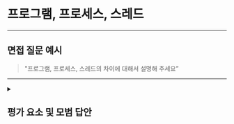 
# 프로그램, 프로세스, 스레드

---

## 면접 질문 예시

> "프로그램, 프로세스, 스레드의 차이에 대해서 설명해 주세요”

---

<details>
  <summary><h2> 평가 요소 및 모범 답안</h2></summary>

  ### 1. 프로그램, 프로세스, 스레드 정의 및 개념 이해
  - 포함내용
    * 프로그램 : 보조기억장치(SSD, HDD 등)에 존재하는 아직 실행되지 않은(메모리에 로드되지 않은) 정적인 실행 파일(코드)
    * 프로세스 : 프로그램이 메모리에 로드되어 OS 자원이 할당되어 실행 중인 상태
    * 스레드 : 프로세스 내부에서 실제 작업을 수행하는 실행 단위

  ### 2. 프로그램, 프로세스, 스레드 예시
  - 포함내용
    * 예시1 : 문서 프로그램(MS Word)
      - 프로그램 : 보조기억장치에 저장된 Word 실행 파일, 아직 실행되지 않음
      - 프로세스 : 사용자가 Word를 실행하여 메모리에 로드된 Word
      - 스레드 : Word에서 실행되는 개별 작업(텍스트 입력, 문서 랜더링, 저장 등)
     
    * 예시2 : Java, Spring MVC
      - 프로그램 : 보조기억장치에 저장된 Java 애플리케이션 코드(.jar, .war 파일), 아직 실행중이지 않음
      - 프로세스 : 실행하여 메모리에 로드된 JVM 프로세스
      - 스레드 : 요청이 들어오면 스레드 풀에서 스레드를 할당 받아 요청을 처리하는 작업(Spring WebFlux는 요청당 스레드 1개가 아닐 수 있음)
     
  
  ### 3.모범 답안 예시
    
      "프로그램은 보조기억장치에 있는 실행 파일이고, 메모리에 로드되어 실행중인 상태가 되면 프로세스라 합니다.  
      한 프로세스 안에는 실제 작업 단위인 여러 스레드가 존재합니다.  
      대표적인 예시로 보조기억장치에 저장된 Word 파일은 프로그램, Word를 실행하면 메모리에 로드되면서 프로세스가 되고,  
      프로세스에서 실행되는 텍스트 입력, 문서 랜더링과 같은 개별 작업을 스레드라 합니다"
  

  ### 4. 심화 지식
  
  - 포함내용
    * 프로세스의 메모리 영역
      - 코드 영역 : 실행할 수 있는 코드(명령어)가 저장되는 영역
      - 데이터 영역 : 실행되는 동안 유지할 데이터(전역 변수)가 저장되는 공간
      - 힙 영역 : 프로그래머가 직접 할당할 수 있는 저장 공간
      - 스택 영역 : 데이터(지역 변수, 매개 변수)를 일시적으로 저장하는 공간
    * 프로그램을 보조기억장치에 저장하고 메모리로 옮겨 실행하는 이유
      - 속도 : 레지스터 > CPU 캐시(L1 > L2 > L3) > RAM > SSD > HDD
      - 비용 : 레지스터 < CPU 캐시(L1 < L2 < L3) < RAM < SSD < HDD
      - SSD와 HDD는 비휘발성  
> 더 많은 용량을 영구적으로 저장하기 위해 보조기억장치를 이용
더 빠른 실행을 위해 프로그램은 SSD, HDD -> RAM -> CPU 캐시 -> 레지스터로 가져온 뒤 CPU에서 실행
